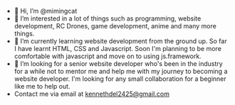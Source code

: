- 👋 Hi, I’m @mimingcat
- 👀 I’m interested in a lot of things such as programming, website development, RC Drones, game development, anime and many more things.
- 🌱 I’m currently learning website development from the ground up. So far I have learnt HTML, CSS and Javascript. Soon I'm planning to be more comfortable with javascript and move on to using js.framework.
- 💞️ I’m looking for a senior website developer who's been in the industry for a while not to mentor me and help me with my journey to becoming a website developer. I'm looking for any small collaboration for a beginner like me to help out.
- Contact me via email at kennethdel2425@gmail.com


<!---
mimingcat/mimingcat is a ✨ special ✨ repository because its `README.md` (this file) appears on your GitHub profile.
You can click the Preview link to take a look at your changes.
--->
